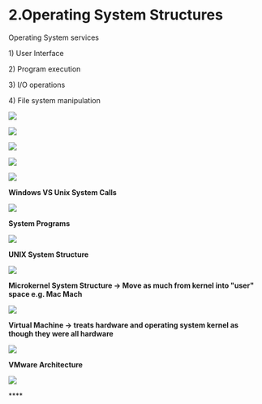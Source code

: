 # 2.Operating System Structures

Operating System services 

1\) User Interface

2\) Program execution

3\) I/O operations

4\) File system manipulation 

![](../.gitbook/assets/image%20%2826%29.png)

![](../.gitbook/assets/image%20%2869%29.png)





![](../.gitbook/assets/image%20%2810%29.png)

![](../.gitbook/assets/image%20%2879%29.png)

![](../.gitbook/assets/image%20%2855%29.png)

**Windows VS Unix System Calls** 

![](../.gitbook/assets/image%20%287%29.png)



**System Programs**

![](../.gitbook/assets/image%20%28142%29.png)

**UNIX System Structure**

![](../.gitbook/assets/image%20%2829%29.png)

**Microkernel System Structure -&gt; Move as much from kernel into "user" space e.g. Mac Mach**

![](../.gitbook/assets/image%20%2830%29.png)

**Virtual Machine -&gt; treats hardware and operating system kernel as though they were all hardware**

![](../.gitbook/assets/image%20%28135%29.png)

**VMware Architecture** 

![](../.gitbook/assets/image%20%2849%29.png)

\*\*\*\*

